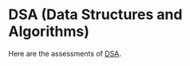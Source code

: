 # DSA (Data Structures and Algorithms)

Here are the assessments of [DSA](https://github.com/MistyWhisper/DSA).
